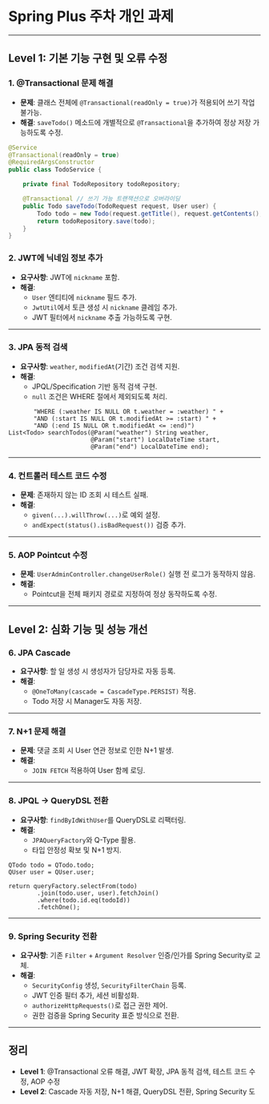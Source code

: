 #  Spring Plus 주차 개인 과제
---

## Level 1: 기본 기능 구현 및 오류 수정

### 1. @Transactional 문제 해결
- **문제**: 클래스 전체에 `@Transactional(readOnly = true)`가 적용되어 쓰기 작업 불가능.
- **해결**: `saveTodo()` 메소드에 개별적으로 `@Transactional`을 추가하여 정상 저장 가능하도록 수정.

```java
@Service
@Transactional(readOnly = true)
@RequiredArgsConstructor
public class TodoService {

    private final TodoRepository todoRepository;

    @Transactional // 쓰기 가능 트랜잭션으로 오버라이딩
    public Todo saveTodo(TodoRequest request, User user) {
        Todo todo = new Todo(request.getTitle(), request.getContents(), user);
        return todoRepository.save(todo);
    }
}
```
### 2. JWT에 닉네임 정보 추가
- **요구사항**: JWT에 `nickname` 포함.
- **해결**:
    - `User` 엔티티에 `nickname` 필드 추가.
    - `JwtUtil`에서 토큰 생성 시 `nickname` 클레임 추가.
    - JWT 필터에서 `nickname` 추출 가능하도록 구현.

---

### 3. JPA 동적 검색
- **요구사항**: `weather`, `modifiedAt`(기간) 조건 검색 지원.
- **해결**:
    - JPQL/Specification 기반 동적 검색 구현.
    - `null` 조건은 WHERE 절에서 제외되도록 처리.
```@Query("SELECT t FROM Todo t " +
       "WHERE (:weather IS NULL OR t.weather = :weather) " +
       "AND (:start IS NULL OR t.modifiedAt >= :start) " +
       "AND (:end IS NULL OR t.modifiedAt <= :end)")
List<Todo> searchTodos(@Param("weather") String weather,
                       @Param("start") LocalDateTime start,
                       @Param("end") LocalDateTime end);
 ```
---

### 4. 컨트롤러 테스트 코드 수정
- **문제**: 존재하지 않는 ID 조회 시 테스트 실패.
- **해결**:
    - `given(...).willThrow(...)`로 예외 설정.
    - `andExpect(status().isBadRequest())` 검증 추가.

---

### 5. AOP Pointcut 수정
- **문제**: `UserAdminController.changeUserRole()` 실행 전 로그가 동작하지 않음.
- **해결**:
    - Pointcut을 전체 패키지 경로로 지정하여 정상 동작하도록 수정.

---

## Level 2: 심화 기능 및 성능 개선

### 6. JPA Cascade
- **요구사항**: 할 일 생성 시 생성자가 담당자로 자동 등록.
- **해결**:
    - `@OneToMany(cascade = CascadeType.PERSIST)` 적용.
    - Todo 저장 시 Manager도 자동 저장.

---

### 7. N+1 문제 해결
- **문제**: 댓글 조회 시 User 연관 정보로 인한 N+1 발생.
- **해결**:
    - `JOIN FETCH` 적용하여 User 함께 로딩.

---

### 8. JPQL → QueryDSL 전환
- **요구사항**: `findByIdWithUser`를 QueryDSL로 리팩터링.
- **해결**:
    - `JPAQueryFactory`와 Q-Type 활용.
    - 타입 안정성 확보 및 N+1 방지.
```
QTodo todo = QTodo.todo;
QUser user = QUser.user;

return queryFactory.selectFrom(todo)
        .join(todo.user, user).fetchJoin()
        .where(todo.id.eq(todoId))
        .fetchOne();
```
---

### 9. Spring Security 전환
- **요구사항**: 기존 `Filter` + `Argument Resolver` 인증/인가를 Spring Security로 교체.
- **해결**:
    - `SecurityConfig` 생성, `SecurityFilterChain` 등록.
    - JWT 인증 필터 추가, 세션 비활성화.
    - `authorizeHttpRequests()`로 접근 권한 제어.
    - 권한 검증을 Spring Security 표준 방식으로 전환.

---

##  정리
- **Level 1**: @Transactional 오류 해결, JWT 확장, JPA 동적 검색, 테스트 코드 수정, AOP 수정
- **Level 2**: Cascade 자동 저장, N+1 해결, QueryDSL 전환, Spring Security 도
